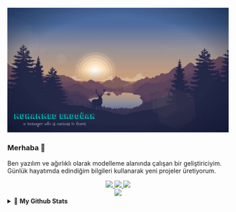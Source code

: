 ![Banner](https://github.com/MuhammedErdogan05/MuhammedErdogan05/raw/main/banner.jpg "a teenager who is curious to learn")

### Merhaba 👋

Ben yazılım ve ağırlıklı olarak modelleme alanında çalışan bir geliştiriciyim. Günlük hayatımda edindiğim bilgileri kullanarak yeni projeler üretiyorum.

<div align="center">
  <a href="mailto:muhammederdogan005@gmail.com?body=Bonjour%20Muhammed">
    <img
      src="https://img.shields.io/badge/e‑mail-D14836.svg?style=for-the-badge&logo=GMail&logoColor=white"
    />
  </a>
  <a href="https://instagram.com/muhammederdogan05">
    <img
      src="https://img.shields.io/badge/instagram-E4405F.svg?style=for-the-badge&logo=instagram&logoColor=white"
    />
  </a>
  <a href="https://twitter.com/MuhammedErdoga0">
    <img
      src="https://img.shields.io/badge/twitter-1DA1F2.svg?style=for-the-badge&logo=twitter&logoColor=white"
    />
  </a>
  <br />
  <img src="https://komarev.com/ghpvc/?username=MuhammedErdogan05" />
</div>

<details close>
  <summary>💫 <b>My Github Stats</b></summary>
  <br />
  <p align="center">
    <img height="140"
      src="https://github-readme-stats.vercel.app/api?username=MuhammedErdogan05&show_icons=true&theme=dracula&bg_color=21262D&hide=prs,issues,contribs&hide_border=true"
    />
  </p>
</details>